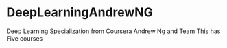 # DeepLearningAndrewNG
Deep Learning Specialization from Coursera Andrew Ng and Team
This has Five courses
